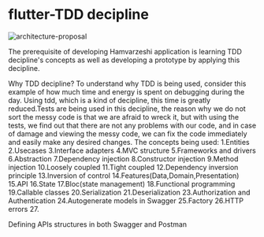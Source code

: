 # flutter-TDD decipline
![architecture-proposal](https://user-images.githubusercontent.com/89376296/132801668-1a24c1ed-cbc2-4cfe-b642-ecf9343f116a.png)

The prerequisite of developing Hamvarzeshi application is learning TDD decipline's concepts as well as developing a prototype by applying this decipline.

Why TDD decipline?
To understand why TDD is being used, consider this example of how much time and energy is spent on debugging during the day. Using tdd, which is a kind of decipline, this time is greatly reduced.Tests are being used in this decipline, the reason why we do not sort the messy code is that we are afraid to wreck it, but with using the tests, we find out that there are not any problems with our code, and in case of damage and viewing the messy code, we can fix the code immediately and easily make any desired changes.
The concepts being used:
1.Entities
2.Usecases
3.Interface adapters
4.MVC structure
5.Frameworks and drivers
6.Abstraction
7.Dependency injection
8.Constructor injection
9.Method injection
10.Loosely coupled
11.Tight coupled
12.Dependency inversion principle
13.Inversion of control
14.Features(Data,Domain,Presentation)
15.API
16.State
17.Bloc(state management)
18.Functional programming
19.Callable classes
20.Serialization
21.Deserialization
23.Authorization and Authentication
24.Autogenerate models in Swagger
25.Factory
26.HTTP errors
27.

Defining APIs structures in both Swagger and Postman
